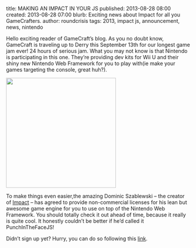 title: MAKING AN IMPACT IN YOUR JS
published: 2013-08-28 08:00
created: 2013-08-28 07:00
blurb: Exciting news about Impact for all you GameCrafters.
author: roundcrisis
tags: 2013, impact js, announcement, news, nintendo

Hello exciting reader of GameCraft&#8217;s blog. As you no doubt know, GameCraft is traveling up to Derry this September 13th for our longest game jam ever! 24 hours of serious jam. What you may not know is that Nintendo is participating in this one. They&#8217;re providing dev kits for Wii U and their shiny new Nintendo Web Framework for you to play with(ie make your games targeting the console, great huh?).

<a href="http://impactjs.com/"><img alt="" src="http://auz1111.com/wp-content/uploads/2012/06/impact-logotype.png" title="ImpactJs" class="alignright" width="300"  /></a>

To make things even easier,the amazing Dominic Szablewski &#8211; the creator of <a href="http://impactjs.com" target="_blank">Impact</a> &#8211; has agreed to provide non-commercial licenses for his lean but awesome game engine for you to use on top of the Nintendo Web Framework. You should totally check it out ahead of time, because it really is quite cool. It honestly couldn&#8217;t be better if he&#8217;d called it PunchInTheFaceJS!

Didn’t sign up yet? Hurry, you can do so following this [link](http://dublingamecraft.com/events/derry-gamecraft/).